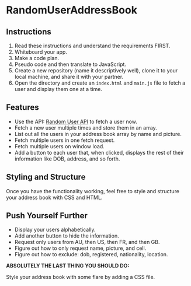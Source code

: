 # RandomUserAddressBook

## Instructions

1. Read these instructions and understand the requirements FIRST.
2. Whiteboard your app.
3. Make a code plan.
4. Pseudo code and then translate to JavaScript.
5. Create a new repository (name it descriptively well), clone it to your local machine, and share it with your partner.
6. Open the directory and create an `index.html` and `main.js` file to fetch a user and display them one at a time.

## Features

- Use the API: [Random User API](https://randomuser.me/api/) to fetch a user now.
- Fetch a new user multiple times and store them in an array.
- List out all the users in your address book array by name and picture.
- Fetch multiple users in one fetch request.
- Fetch multiple users on window load.
- Add a button to each user that, when clicked, displays the rest of their information like DOB, address, and so forth.

## Styling and Structure

Once you have the functionality working, feel free to style and structure your address book with CSS and HTML.

## Push Yourself Further

- Display your users alphabetically.
- Add another button to hide the information.
- Request only users from AU, then US, then FR, and then GB.
- Figure out how to only request name, picture, and cell.
- Figure out how to exclude: dob, registered, nationality, location.

**ABSOLUTELY THE LAST THING YOU SHOULD DO:**

Style your address book with some flare by adding a CSS file.